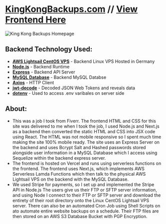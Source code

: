 # [KingKongBackups.com](https://kingkongbackups.com) // [View Frontend Here](https://github.com/luke-devel/KingKongFrontend)
![King Kong Backups Homepage](https://kingkongbackups.com/img/KingKongBackups.png)
## Backend Technology Used:
* [**AWS Lightsail CentOS VPS**](https://lightsail.aws.amazon.com/) - Backend Linux VPS Hosted in Germany
* [**Node.js**](https://nodejs.org/en/) - Backend Runtime
* [**Express**](https://github.com/expressjs/express) - Backend API Server
* [**MySQL Database**](https://www.mysql.com/) - Backend MySQL Databse
* [**Axios**](https://github.com/axios/axios) - HTTP Client
* [**jwt-decode**](https://github.com/auth0/jwt-decode) - Decoded JSON Web Tokens and reveals data
* [**dotenv**](https://github.com/motdotla/dotenv) - Used to access .env varibales on server side

## About:
* This was a job I took from Fiverr. The frontend HTML and CSS for this site was delivered to me when I took the job, I used Node.js and Next.js as a backend then converted the static HTML and CSS into JSX code using React. The HTML was not mobile responsive so I spent much time making the site 100% mobile ready. The site uses an Express Server on the backend and uses Bcrypt Salt and Hashed passwords stored alongside user information in a MySQL Database which I access using Sequelize within the backend express server. 
* The frontend is hosted on Vercel and runs using serverless functions on the frontend. The frontend uses Next.js, which implements AWS Serverless Lamda Functions which then talk to the physical AWS Lightsail VPS on the backend with the MySQL Database.
* We used Stripe for payments, so I set up and implemented the Stripe API in Node.js The users give us their FTP or SFTP server information, and using Node I connect to their FTP or SFTP server and download the entirety of their root directory onto the Linux CentOS Lightsail VPS server. There can also be an automated Cron Job using Shell Scripts on ato automate entire website backups on a schedule. Their FTP files are then stored on an AWS S3 Database Bucket with PGP Encryption. 
